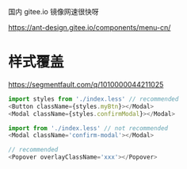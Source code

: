 国内 gitee.io 镜像网速很快呀

https://ant-design.gitee.io/components/menu-cn/

# 样式覆盖
<https://segmentfault.com/q/1010000044211025>

```js
import styles from './index.less' // recommended
<Button className={styles.myBtn}></Modal>
<Modal className={styles.confirmModal}></Modal>

import from './index.less' // not recommended
<Modal className='confirm-modal'></Modal>

// recommended
<Popover overlayClassName='xxx'></Popover>

```
